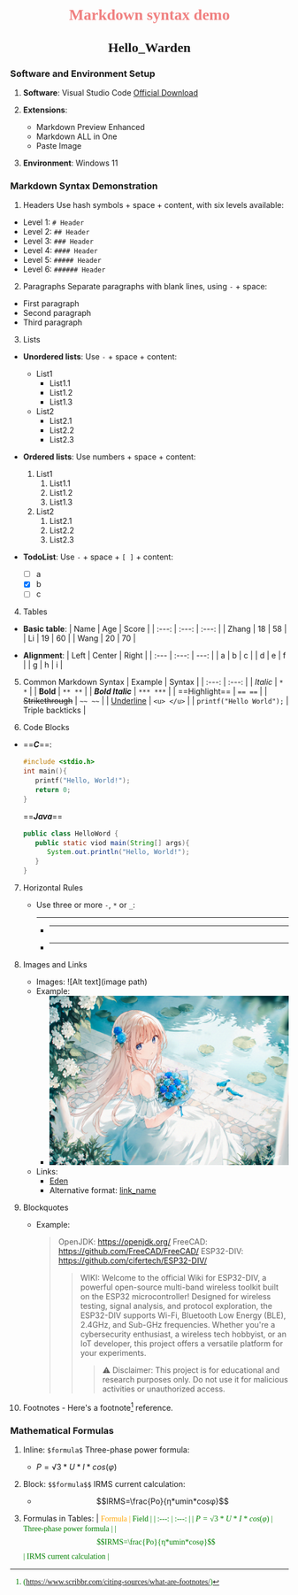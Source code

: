 # <center><font face="宋体" color=LightCoral>Markdown syntax demo</font></center>
## <center><font face="楷体" size=5>Hello_Warden</font></center>

### Software and Environment Setup

1. **Software**: Visual Studio Code [Official Download](https://code.visualstudio.com/download)

2. **Extensions**:
   - Markdown Preview Enhanced
   - Markdown ALL in One
   - Paste Image

3. **Environment**: Windows 11

### Markdown Syntax Demonstration

1. Headers
Use hash symbols + space + content, with six levels available:
- Level 1: `# Header`
- Level 2: `## Header`
- Level 3: `### Header`
- Level 4: `#### Header`
- Level 5: `##### Header`
- Level 6: `###### Header`

2. Paragraphs
Separate paragraphs with blank lines, using `-` + space:
- First paragraph
- Second paragraph
- Third paragraph

3. Lists
- **Unordered lists**: Use `-` + space + content:
  - List1
    - List1.1
    - List1.2
    - List1.3
  - List2
    - List2.1
    - List2.2
    - List2.3

- **Ordered lists**: Use numbers + space + content:
  1. List1
     1. List1.1
     2. List1.2
     3. List1.3
  2. List2
     1. List2.1
     2. List2.2
     3. List2.3

- **TodoList**: Use `-` + space + `[ ]` + content:
  - [ ] a
  - [x] b
  - [ ] c

4. Tables
- **Basic table**:
  | Name | Age | Score |
  | :---: | :---: | :---: |
  | Zhang | 18 | 58 |
  | Li | 19 | 60 |
  | Wang | 20 | 70 |

- **Alignment**:
  | Left | Center | Right |
  | :--- | :---: | ---: |
  | a | b | c |
  | d | e | f |
  | g | h | i |

5. Common Markdown Syntax
| Example | Syntax |
| :---: | :---: |
| *Italic* | `* *` |
| **Bold** | `** **` |
| ***Bold Italic*** | `*** ***` |
| ==Highlight== | `== ==` |
| ~~Strikethrough~~ | `~~ ~~` |
| <u>Underline</u> | `<u> </u>` |
| ```printf("Hello World");``` | Triple backticks |

6. Code Blocks
- ==***C***==:
   ```C
   #include <stdio.h>
   int main(){
      printf("Hello, World!");
      return 0;
   }
   ```
   ==***Java***==
   ```Java
   public class HelloWord {
      public static viod main(String[] args){
         System.out.println("Hello, World!");
      }
   }
   ```
7. Horizontal Rules
   - Use three or more `-`, `*` or `_`:
     - ---
     - ***
     - ___

8. Images and Links
   - Images: ![Alt text](image path)
   - Example:
     - ![Eden](Images/131135880_p0.jpg)
   - Links:
     - [Eden](https://www.pixiv.net/artworks/131135880)
     - Alternative format: [link_name](hyperlink_footnote)

9.  Blockquotes
    - Example:
      > OpenJDK: https://openjdk.org/
      > FreeCAD: https://github.com/FreeCAD/FreeCAD/
      > ESP32-DIV: https://github.com/cifertech/ESP32-DIV/
      >>WIKI: Welcome to the official Wiki for ESP32-DIV, a powerful open-source multi-band wireless toolkit built on the ESP32 microcontroller! Designed for wireless testing, signal analysis, and protocol exploration, the ESP32-DIV supports Wi-Fi, Bluetooth Low Energy (BLE), 2.4GHz, and Sub-GHz frequencies. Whether you're a cybersecurity enthusiast, a wireless tech hobbyist, or an IoT developer, this project offers a versatile platform for your experiments.
      >>>⚠️ Disclaimer: This project is for educational and research purposes only. Do not use it for malicious activities or unauthorized access.

10.  Footnotes
    - Here's a footnote[^1] reference.

### Mathematical Formulas

1. Inline: `$formula$`
   Three-phase power formula:
    - $P=√3*U*I*cos(φ)$

2. Block: `$$formula$$`
   IRMS current calculation:
    - $$IRMS=\frac{Po}{η*umin*cosφ}$$

3. Formulas in Tables:
   | <font face="仿宋" font color=orange>Formula</fant> | <font face="仿宋" font color=green>Field</fant> |
   | :---: | :---: |
   | $P=√3*U*I*cos(φ)$ | Three-phase power formula |
   | $$IRMS=\frac{Po}{η*umin*cosφ}$$ | IRMS current calculation |


[^1]: (https://www.scribbr.com/citing-sources/what-are-footnotes/)